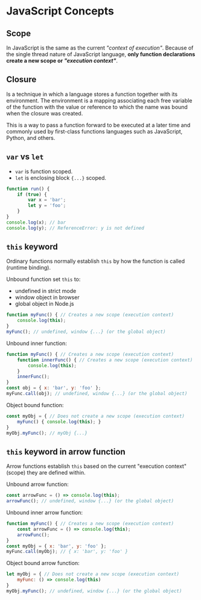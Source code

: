 # JavaScript Concepts

## Scope
In JavaScript is the same as the current _"context of execution"_.
Because of the single thread nature of JavaScript language,
**only function declarations create a new scope or _"execution context"_**.

## Closure
Is a technique in which a language stores a function together with its
environment. The environment is a mapping associating each free variable of
the function with the value or reference to which the name was bound when the
closure was created.

This is a way to pass a function forward to be executed at a later time and
commonly used by first-class functions languages such as JavaScript, Python,
and others.

## `var` vs `let`
* `var` is function scoped.
* `let` is enclosing block `{...}` scoped.

```javascript
function run() {
    if (true) {
        var x = 'bar';
        let y = 'foo';
    }
}
console.log(x); // bar
console.log(y); // ReferenceError: y is not defined
```


## `this` keyword
Ordinary functions normally establish `this` by how the function is called (runtime binding).

Unbound function set `this` to:
* undefined in strict mode
* window object in browser
* global object in Node.js

```javascript
function myFunc() { // Creates a new scope (execution context)
    console.log(this);
}
myFunc(); // undefined, window {...} (or the global object)
```

Unbound inner function:
```javascript
function myFunc() { // Creates a new scope (execution context)
    function innerFunc() { // Creates a new scope (execution context)
        console.log(this);
    }
    innerFunc();
}
const obj = { x: 'bar', y: 'foo' };
myFunc.call(obj); // undefined, window {...} (or the global object)
```
Object bound function:
```javascript
const myObj = { // Does not create a new scope (execution context)
    myFunc() { console.log(this); }
}
myObj.myFunc(); // myObj {...}
```

## `this` keyword in arrow function
Arrow functions establish `this` based on the current "execution context" (scope)
they are defined within.

Unbound arrow function:
```javascript
const arrowFunc = () => console.log(this);
arrowFunc(); // undefined, window {...} (or the global object)
```

Unbound inner arrow function:
```javascript
function myFunc() { // Creates a new scope (execution context)
    const arrowFunc = () => console.log(this);
    arrowFunc();
}
const myObj = { x: 'bar', y: 'foo' };
myFunc.call(myObj); // { x: 'bar', y: 'foo' }
```

Object bound arrow function:
```javascript
let myObj = { // Does not create a new scope (execution context)
    myFunc: () => console.log(this)
}
myObj.myFunc(); // undefined, window {...} (or the global object)
```
